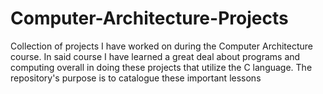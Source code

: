 # Computer-Architecture-Projects
Collection of projects I have worked on during the Computer Architecture course. In said course I have learned a great deal about programs and computing overall in doing these projects that utilize the C language. The repository's purpose is to catalogue these important lessons 

